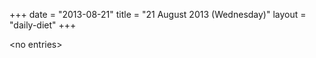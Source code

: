 +++
date = "2013-08-21"
title = "21 August 2013 (Wednesday)"
layout = "daily-diet"
+++

\<no entries\>